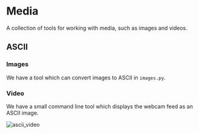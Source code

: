 # Media

A collection of tools for working with media, such as images and
videos. 

## ASCII

### Images

We have a tool which can convert images to ASCII in `images.py`.

### Video

We have a small command line tool which displays the webcam feed
as an ASCII image. 

![ascii_video](https://user-images.githubusercontent.com/13259221/259823600-833373c4-7be0-40dc-bd93-cb167930be0a.gif)
